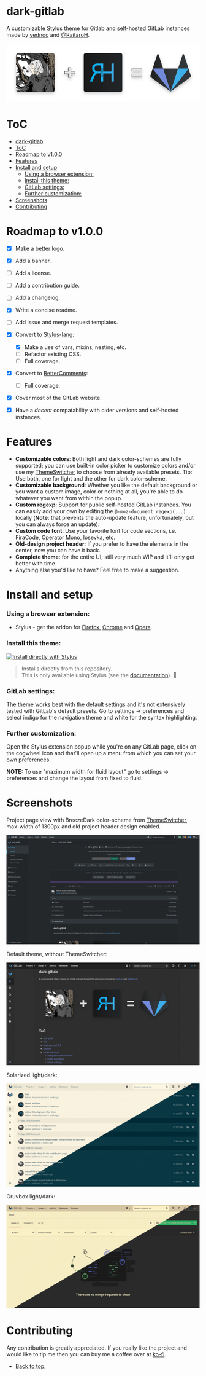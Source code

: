 # dark-gitlab

A customizable Stylus theme for Gitlab and self-hosted GitLab instances made by [vednoc](https://gitlab.com/vednoc) and [@RaitaroH](https://gitlab.com/RaitaroH). 

<p align="center">
  <img alt="banner" src="./images/banner.png">
</p>

# ToC
- [dark-gitlab](#dark-gitlab)
- [ToC](#toc)
- [Roadmap to v1.0.0](#roadmap-to-v100)
- [Features](#features)
- [Install and setup](#install-and-setup)
    - [Using a browser extension:](#using-a-browser-extension)
    - [Install this theme:](#install-this-theme)
    - [GitLab settings:](#gitlab-settings)
    - [Further customization:](#further-customization)
- [Screenshots](#screenshots)
- [Contributing](#contributing)


# Roadmap to v1.0.0

* [X] Make a better logo.
* [X] Add a banner.
* [ ] Add a license.
* [ ] Add a contribution guide.
* [ ] Add a changelog.
* [x] Write a concise readme.
* [ ] Add issue and merge request templates.
* [x] Convert to [Stylus-lang](https://stylus-lang.org):
  * [x] Make a use of vars, mixins, nesting, etc.
  * [ ] Refactor existing CSS.
  * [ ] Full coverage.
* [x] Convert to [BetterComments](https://github.com/aaron-bond/better-comments):
  * [ ] Full coverage.
* [x] Cover most of the GitLab website.
* [x] Have a *decent* compatability with older versions and self-hosted instances.


# Features

* **Customizable colors**: Both light and dark color-schemes are fully supported; you can use built-in color picker to customize colors and/or use my [ThemeSwitcher](https://gitlab.com/vednoc/theme_switcher) to choose from already available presets. Tip: Use both, one for light and the other for dark color-scheme.
* **Customizable background**: Whether you like the default background or you want a custom image, color or nothing at all, you're able to do whatever you want from within the popup.
* **Custom regexp**: Support for public self-hosted GitLab instances. You can easily add your own by editing the `@-moz-document regexp(...)` locally (**Note**: that prevents the auto-update feature, unfortunately, but you can always force an update).
* **Custom code font**: Use your favorite font for code sections, i.e. FiraCode, Operator Mono, Iosevka, etc.
* **Old-design project header**: If you prefer to have the elements in the center, now you can have it back.
* **Complete theme**: for the entire UI; still very much WIP and it'll only get better with time.
* Anything else you'd like to have? Feel free to make a suggestion.


# Install and setup

### Using a browser extension:
* Stylus - get the addon for [Firefox](https://addons.mozilla.org/en-US/firefox/addon/styl-us/), [Chrome](https://chrome.google.com/webstore/detail/stylus/clngdbkpkpeebahjckkjfobafhncgmne) and [Opera](https://addons.opera.com/en-gb/extensions/details/stylus/).

### Install this theme:  
[![Install directly with Stylus](https://img.shields.io/badge/Install%20directly%20with-Stylus-116b59.svg?longCache=true&style=for-the-badge)](https://gitlab.com/vednoc/dark-gitlab/raw/master/gitlab.user.styl)
  >Installs directly from this repository.  
  >This is only available using Stylus (see the [documentation](https://github.com/openstyles/stylus/wiki/Usercss)). :tada:

### GitLab settings:
The theme works best with the default settings and it's not extensively tested with GitLab's default presets. Go to settings -> preferences and select indigo for the navigation theme and white for the syntax highlighting.

### Further customization:
Open the Stylus extension popup while you're on any GitLab page, click on the cogwheel icon and that'll open up a menu from which you can set your own preferences.

**NOTE:** To use "maximum width for fluid layout" go to settings -> preferences and change the layout from fixed to fluid.

# Screenshots

Project page view with BreezeDark color-scheme from [ThemeSwitcher](https://gitlab.com/vednoc/theme_switcher), max-width of 1300px and old project header design enabled.

![preview](./images/preview.png)

Default theme, without ThemeSwitcher:

![default](./images/Default.png)

Solarized light/dark:

![Solarized](./images/Solarized.png)

Gruvbox light/dark:

![Gruvbox](./images/Gruvbox.png)


# Contributing

Any contribution is greatly appreciated. If you really like the project and would like to tip me then you can buy me a coffee over at [ko-fi](https://ko-fi.com/vednoc).

- [Back to top.](#dark-gitlab)
